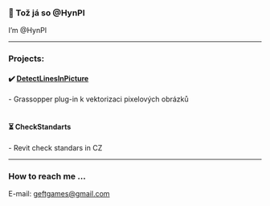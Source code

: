 ### 📌 Tož já so @HynPl
I’m @HynPl
<hr>

### Projects:
<h4>✔️ <a href="https://github.com/HynPl/DetectLinesInPicture">DetectLinesInPicture</a></h4> 
- Grassopper plug-in k vektorizaci pixelových obrázků
<br>
<br>
<h4>⏳ CheckStandarts</h4> 
- Revit check standars in CZ
<br>
<hr>

### How to reach me ...
E-mail: geftgames@gmail.com
